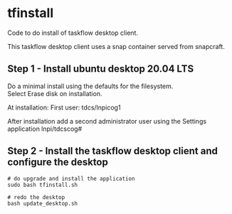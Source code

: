 # tfinstall

Code to do install of taskflow desktop client.

This taskflow desktop client uses a snap container served from snapcraft.

## Step 1 - Install ubuntu desktop 20.04 LTS

Do a minimal install using the defaults for the filesystem.  
Select Erase disk on installation.

At installation:
First user:  tdcs/lnpicog1

After installation add a second administrator user using
the Settings application
lnpi/tdcscog#

## Step 2 - Install the taskflow desktop client and configure the desktop

```
# do upgrade and install the application
sudo bash tfinstall.sh

# redo the desktop
bash update_desktop.sh
```
